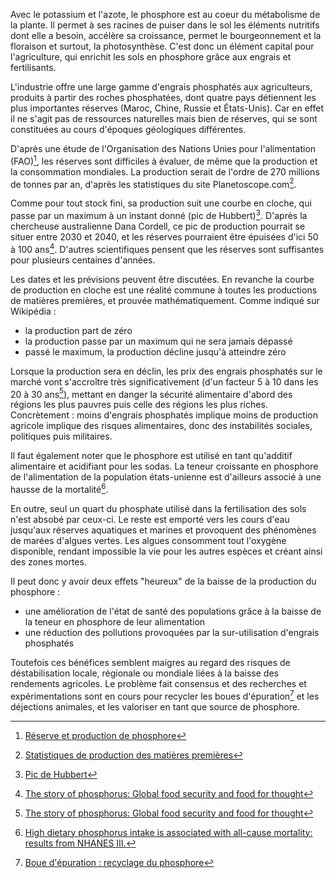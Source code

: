 Avec le potassium et l'azote, le phosphore est au coeur du métabolisme de la plante. Il permet à ses racines de puiser dans le sol les éléments nutritifs dont elle a besoin, accélère sa croissance, permet le bourgeonnement et la floraison et surtout, la photosynthèse. C'est donc un élément capital pour l'agriculture, qui enrichit les sols en phosphore grâce aux engrais et fertilisants.

L'industrie offre une large gamme d'engrais phosphatés aux agriculteurs, produits à partir des roches phosphatées, dont quatre pays détiennent les plus importantes réserves (Maroc, Chine, Russie et États-Unis). Car en effet il ne s'agit pas de ressources naturelles mais bien de réserves, qui se sont constituées au cours d'époques géologiques différentes.

D'après une étude de l'Organisation des Nations Unies pour l'alimentation (FAO)[^fao], les réserves sont difficiles à évaluer, de même que la production et la consommation mondiales. La production serait de l'ordre de 270 millions de tonnes par an, d'après les statistiques du site Planetoscope.com[^planetoscope].

Comme pour tout stock fini, sa production suit une courbe en cloche, qui passe par un maximum à un instant donné (pic de Hubbert)[^hubbert]. D'après la chercheuse australienne Dana Cordell, ce pic de production pourrait se situer entre 2030 et 2040, et les réserves pourraient être épuisées d'ici 50 à 100 ans[^cordell]. D'autres scientifiques pensent que les réserves sont suffisantes pour plusieurs centaines d'années.

Les dates et les prévisions peuvent être discutées. En revanche la courbe de production en cloche est une réalité commune à toutes les productions de matières premières, et prouvée mathématiquement. Comme indiqué sur Wikipédia :

* la production part de zéro
* la production passe par un maximum qui ne sera jamais dépassé
* passé le maximum, la production décline jusqu'à atteindre zéro

Lorsque la production sera en déclin, les prix des engrais phosphatés sur le marché vont s'accroître très significativement (d'un facteur 5 à 10 dans les 20 à 30 ans[^cordell]), mettant en danger la sécurité alimentaire d'abord des régions les plus pauvres puis celle des régions les plus riches. Concrètement : moins d'engrais phosphatés implique moins de production agricole implique des risques alimentaires, donc des instabilités sociales, politiques puis militaires.

Il faut également noter que le phosphore est utilisé en tant qu'additif alimentaire et acidifiant pour les sodas. La teneur croissante en phosphore de l'alimentation de la population états-unienne est d'ailleurs associé à une hausse de la mortalité[^ncbi].

En outre, seul un quart du phosphate utilisé dans la fertilisation des sols n'est absobé par ceux-ci. Le reste est emporté vers les cours d'eau jusqu'aux réserves aquatiques et marines et provoquent des phénomènes de marées d'algues vertes. Les algues consomment tout l'oxygène disponible, rendant impossible la vie pour les autres espèces et créant ainsi des zones mortes.

Il peut donc y avoir deux effets "heureux" de la baisse de la production du phosphore :

* une amélioration de l'état de santé des populations grâce à la baisse de la teneur en phosphore de leur alimentation
* une réduction des pollutions provoquées par la sur-utilisation d'engrais phosphatés

Toutefois ces bénéfices semblent maigres au regard des risques de déstabilisation locale, régionale ou mondiale liées à la baisse des rendements agricoles. Le problème fait consensus et des recherches et expérimentations sont en cours pour recycler les boues d'épuration[^boues] et les déjections animales, et les valoriser en tant que source de phosphore.

[^fao]: [Réserve et production de phosphore](http://www.fao.org/3/y5053f/y5053f06.htm)
[^hubbert]: [Pic de Hubbert](https://fr.wikipedia.org/wiki/Pic_de_Hubbert)
[^cordell]: [The story of phosphorus: Global food security and food for thought](https://www.sciencedirect.com/science/article/abs/pii/S095937800800099X)
[^planetoscope]: [Statistiques de production des matières premières](https://www.planetoscope.com/developpement-durable/matieres-premieres)
[^ncbi]: [High dietary phosphorus intake is associated with all-cause mortality: results from NHANES III.](https://www.ncbi.nlm.nih.gov/pubmed/24225358)
[^boues]: [Boue d'épuration : recyclage du phosphore](https://be.grundfos.com/fr/about-us/news-and-press/news/new-hope-for-recycling-phosphorus-from-wastewater-sludge.html)